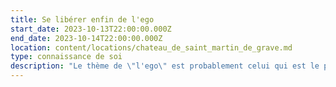 ```yaml
---
title: Se libérer enfin de l'ego
start_date: 2023-10-13T22:00:00.000Z
end_date: 2023-10-14T22:00:00.000Z
location: content/locations/chateau_de_saint_martin_de_grave.md
type: connaissance de soi
description: "Le thème de \"l'ego\" est probablement celui qui est le plus abordé sur le chemin spirituel. En effet, il cristallise à lui seul tous les niveaux de blocages, de croyances, de limitations et de réactions qui nous emprisonnent et dont nous essayons de nous libérer. Pourtant nous avons du mal à le cerner et à travailler concrètement avec lui.\n\n\nCet évènement vous propose, à la lueur des enseignements bouddhistes mais aussi de maîtres contemporains tels que Lise Bourbeau, Arnaud Desjardins et d’autres, de comprendre véritablement ce qu’est l’ego, quelles en sont les\nmanifestations et comment travailler avec lui.\n\n\nCe sera une opportunité unique de développer une compréhension globale de ce thème et découvrir des moyens pour retrouver une confiance en soi authentique et de se libérer des schémas qui nous bloquent.\n\n\nLors de ce weekend,nous pratiquerons la méditation, utiliserons des exercices concrets et aborderons aussi la notion de “non-soi” propre à la sagesse bouddhisme.\_\n\n\n\n\n\n\n\n\n\n\n\nQuelques\nTémoignages:\n\n\nVéronique\n\nDepuis que je suis bouddhiste (et ça ne date pas d'hier...),\nc'est la première fois que je reçois un enseignement aussi précis,\navec des propos et des outils extrêmement puissants qui m'ont\nvéritablement aidé à ressentir profondément des choses très\nsouvent entendues et même comprises, mais rarement vraiment\nintégrées, digérées. Là j'ai senti que je prenais un nouveau\ndépart. Merci beaucoup !\n\nPauline\n\nCe weekend animé par Frédéric m'a beaucoup apporté. J'en\nressors grandit et prête à poursuivre le travail que j'ai engagé\ndepuis plusieurs mois. Les témoignages, les échanges, les apports,\nexercices proposés, méditations durant tout le weekend sur le thème\n\"Se libérer (enfin) de son égo\" ont pris beaucoup de\nsens. J'ai comme l'impression d'avoir encore déverrouillé des\nportes et compris des choses fondamentales Merci pour ce magnifique\nweekend.\n\n\n\n\nSylvie\n\nCe stage a été une révélation. J'ai beaucoup appris sur mes\nblocages et mes peurs. J'ignorais que l'EGO a tant de facettes et de\npouvoir. Je peux dire que ça a changé ma vie. J'ai pu affronter ma\nplus grande peur parce que je l'ai identifiée et acceptée. \\[...]\nFrédéric a été exceptionnel, à l'écoute, bienveillant et sans\njugement. Ses explications et exemples étaient clairs et touchaient\nnotre nature profonde. Un vrai bouleversement, une remise en question\ndérangeante mais tellement salvatrice. A faire, à refaire et à\nconseiller pour tous…\n\n\n\n\n\n\n\n\n\n\n\n\n\n\n\n\n\n\n"
---
```


